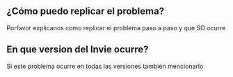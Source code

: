 ## ¿Cómo puedo replicar el problema?
Porfavor explicanos como replicar el problema paso a paso y que SO ocurre

## En que version del Invie ocurre?
Si este problema ocurre en todas las versiones también mencionarlo

